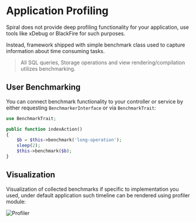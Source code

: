 # Application Profiling
Spiral does not provide deep profiling functionality for your application, use tools like xDebug or BlackFire for such purposes.

Instead, framework shipped with simple benchmark class used to capture information about time consuming tasks.

> All SQL queries, Storage operations and view rendering/compilation utilizes benchmarking.

## User Benchmarking
You can connect benchmark functionality to your controller or service by either requesting `BenchmarkerInterface` or via `BenchmarkTrait`:

```php
use BenchmarkTrait;

public function indexAction()
{
    $b = $this->benchmark('long-operation');
    sleep(2);
    $this->benchmark($b);
}
```

## Visualization
Visualization of collected benchmarks if specific to implementation you used, under default application such timeline can be rendered using profiler module:

![Profiler](https://raw.githubusercontent.com/spiral/guide/09branch/resources/profiler.png)
